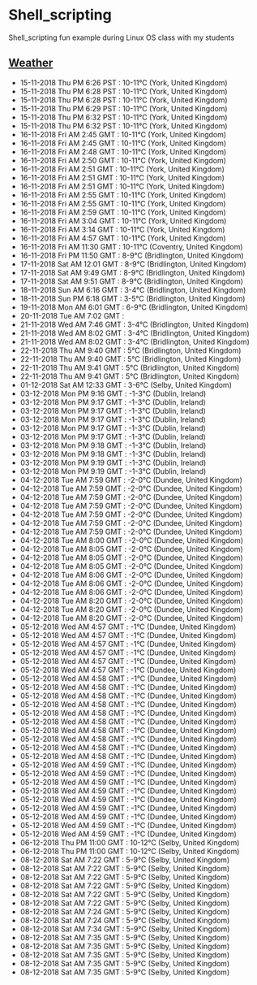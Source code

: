 # Shell_scripting
Shell_scripting fun example during Linux OS class with my students

[Weather](weather.md)
--- 

* 15-11-2018 Thu PM 6:26 PST   : 10-11°C (York, United Kingdom)
* 15-11-2018 Thu PM 6:28 PST   : 10-11°C (York, United Kingdom)
* 15-11-2018 Thu PM 6:28 PST   : 10-11°C (York, United Kingdom)
* 15-11-2018 Thu PM 6:29 PST   : 10-11°C (York, United Kingdom)
* 15-11-2018 Thu PM 6:32 PST   : 10-11°C (York, United Kingdom)
* 15-11-2018 Thu PM 6:32 PST   : 10-11°C (York, United Kingdom)
* 16-11-2018 Fri AM  2:45 GMT   : 10-11°C (York, United Kingdom)
* 16-11-2018 Fri AM  2:45 GMT   : 10-11°C (York, United Kingdom)
* 16-11-2018 Fri AM  2:48 GMT   : 10-11°C (York, United Kingdom)
* 16-11-2018 Fri AM  2:50 GMT   : 10-11°C (York, United Kingdom)
* 16-11-2018 Fri AM  2:51 GMT   : 10-11°C (York, United Kingdom)
* 16-11-2018 Fri AM  2:51 GMT   : 10-11°C (York, United Kingdom)
* 16-11-2018 Fri AM  2:51 GMT   : 10-11°C (York, United Kingdom)
* 16-11-2018 Fri AM  2:55 GMT   : 10-11°C (York, United Kingdom)
* 16-11-2018 Fri AM  2:55 GMT   : 10-11°C (York, United Kingdom)
* 16-11-2018 Fri AM  2:59 GMT   : 10-11°C (York, United Kingdom)
* 16-11-2018 Fri AM  3:04 GMT   : 10-11°C (York, United Kingdom)
* 16-11-2018 Fri AM  3:14 GMT   : 10-11°C (York, United Kingdom)
* 16-11-2018 Fri AM  4:57 GMT   : 10-11°C (York, United Kingdom)
* 16-11-2018 Fri AM 11:30 GMT   : 10-11°C (Coventry, United Kingdom)
* 16-11-2018 Fri PM 11:50 GMT   : 8-9°C (Bridlington, United Kingdom)
* 17-11-2018 Sat AM 12:01 GMT   : 8-9°C (Bridlington, United Kingdom)
* 17-11-2018 Sat AM  9:49 GMT   : 8-9°C (Bridlington, United Kingdom)
* 17-11-2018 Sat AM  9:51 GMT   : 8-9°C (Bridlington, United Kingdom)
* 18-11-2018 Sun AM  6:16 GMT   : 3-4°C (Bridlington, United Kingdom)
* 18-11-2018 Sun PM  6:18 GMT   : 3-5°C (Bridlington, United Kingdom)
* 19-11-2018 Mon AM  6:01 GMT   : 6-9°C (Bridlington, United Kingdom)
* 20-11-2018 Tue AM  7:02 GMT   : 
* 21-11-2018 Wed AM  7:46 GMT   : 3-4°C (Bridlington, United Kingdom)
* 21-11-2018 Wed AM  8:02 GMT   : 3-4°C (Bridlington, United Kingdom)
* 21-11-2018 Wed AM  8:02 GMT   : 3-4°C (Bridlington, United Kingdom)
* 22-11-2018 Thu AM  9:40 GMT   : 5°C (Bridlington, United Kingdom)
* 22-11-2018 Thu AM  9:40 GMT   : 5°C (Bridlington, United Kingdom)
* 22-11-2018 Thu AM  9:41 GMT   : 5°C (Bridlington, United Kingdom)
* 22-11-2018 Thu AM  9:41 GMT   : 5°C (Bridlington, United Kingdom)
* 01-12-2018 Sat AM 12:33 GMT   : 3-6°C (Selby, United Kingdom)
* 03-12-2018 Mon PM  9:16 GMT   : -1-3°C (Dublin, Ireland)
* 03-12-2018 Mon PM  9:17 GMT   : -1-3°C (Dublin, Ireland)
* 03-12-2018 Mon PM  9:17 GMT   : -1-3°C (Dublin, Ireland)
* 03-12-2018 Mon PM  9:17 GMT   : -1-3°C (Dublin, Ireland)
* 03-12-2018 Mon PM  9:17 GMT   : -1-3°C (Dublin, Ireland)
* 03-12-2018 Mon PM  9:17 GMT   : -1-3°C (Dublin, Ireland)
* 03-12-2018 Mon PM  9:18 GMT   : -1-3°C (Dublin, Ireland)
* 03-12-2018 Mon PM  9:18 GMT   : -1-3°C (Dublin, Ireland)
* 03-12-2018 Mon PM  9:19 GMT   : -1-3°C (Dublin, Ireland)
* 03-12-2018 Mon PM  9:19 GMT   : -1-3°C (Dublin, Ireland)
* 04-12-2018 Tue AM  7:59 GMT   : -2-0°C (Dundee, United Kingdom)
* 04-12-2018 Tue AM  7:59 GMT   : -2-0°C (Dundee, United Kingdom)
* 04-12-2018 Tue AM  7:59 GMT   : -2-0°C (Dundee, United Kingdom)
* 04-12-2018 Tue AM  7:59 GMT   : -2-0°C (Dundee, United Kingdom)
* 04-12-2018 Tue AM  7:59 GMT   : -2-0°C (Dundee, United Kingdom)
* 04-12-2018 Tue AM  7:59 GMT   : -2-0°C (Dundee, United Kingdom)
* 04-12-2018 Tue AM  7:59 GMT   : -2-0°C (Dundee, United Kingdom)
* 04-12-2018 Tue AM  8:00 GMT   : -2-0°C (Dundee, United Kingdom)
* 04-12-2018 Tue AM  8:05 GMT   : -2-0°C (Dundee, United Kingdom)
* 04-12-2018 Tue AM  8:05 GMT   : -2-0°C (Dundee, United Kingdom)
* 04-12-2018 Tue AM  8:05 GMT   : -2-0°C (Dundee, United Kingdom)
* 04-12-2018 Tue AM  8:06 GMT   : -2-0°C (Dundee, United Kingdom)
* 04-12-2018 Tue AM  8:06 GMT   : -2-0°C (Dundee, United Kingdom)
* 04-12-2018 Tue AM  8:06 GMT   : -2-0°C (Dundee, United Kingdom)
* 04-12-2018 Tue AM  8:20 GMT   : -2-0°C (Dundee, United Kingdom)
* 04-12-2018 Tue AM  8:20 GMT   : -2-0°C (Dundee, United Kingdom)
* 04-12-2018 Tue AM  8:20 GMT   : -2-0°C (Dundee, United Kingdom)
* 05-12-2018 Wed AM  4:57 GMT   : -1°C (Dundee, United Kingdom)
* 05-12-2018 Wed AM  4:57 GMT   : -1°C (Dundee, United Kingdom)
* 05-12-2018 Wed AM  4:57 GMT   : -1°C (Dundee, United Kingdom)
* 05-12-2018 Wed AM  4:57 GMT   : -1°C (Dundee, United Kingdom)
* 05-12-2018 Wed AM  4:57 GMT   : -1°C (Dundee, United Kingdom)
* 05-12-2018 Wed AM  4:57 GMT   : -1°C (Dundee, United Kingdom)
* 05-12-2018 Wed AM  4:58 GMT   : -1°C (Dundee, United Kingdom)
* 05-12-2018 Wed AM  4:58 GMT   : -1°C (Dundee, United Kingdom)
* 05-12-2018 Wed AM  4:58 GMT   : -1°C (Dundee, United Kingdom)
* 05-12-2018 Wed AM  4:58 GMT   : -1°C (Dundee, United Kingdom)
* 05-12-2018 Wed AM  4:58 GMT   : -1°C (Dundee, United Kingdom)
* 05-12-2018 Wed AM  4:58 GMT   : -1°C (Dundee, United Kingdom)
* 05-12-2018 Wed AM  4:58 GMT   : -1°C (Dundee, United Kingdom)
* 05-12-2018 Wed AM  4:58 GMT   : -1°C (Dundee, United Kingdom)
* 05-12-2018 Wed AM  4:58 GMT   : -1°C (Dundee, United Kingdom)
* 05-12-2018 Wed AM  4:58 GMT   : -1°C (Dundee, United Kingdom)
* 05-12-2018 Wed AM  4:59 GMT   : -1°C (Dundee, United Kingdom)
* 05-12-2018 Wed AM  4:59 GMT   : -1°C (Dundee, United Kingdom)
* 05-12-2018 Wed AM  4:59 GMT   : -1°C (Dundee, United Kingdom)
* 05-12-2018 Wed AM  4:59 GMT   : -1°C (Dundee, United Kingdom)
* 05-12-2018 Wed AM  4:59 GMT   : -1°C (Dundee, United Kingdom)
* 05-12-2018 Wed AM  4:59 GMT   : -1°C (Dundee, United Kingdom)
* 05-12-2018 Wed AM  4:59 GMT   : -1°C (Dundee, United Kingdom)
* 05-12-2018 Wed AM  4:59 GMT   : -1°C (Dundee, United Kingdom)
* 05-12-2018 Wed AM  4:59 GMT   : -1°C (Dundee, United Kingdom)
* 06-12-2018 Thu PM 11:00 GMT   : 10-12°C (Selby, United Kingdom)
* 06-12-2018 Thu PM 11:00 GMT   : 10-12°C (Selby, United Kingdom)
* 08-12-2018 Sat AM  7:22 GMT   : 5-9°C (Selby, United Kingdom)
* 08-12-2018 Sat AM  7:22 GMT   : 5-9°C (Selby, United Kingdom)
* 08-12-2018 Sat AM  7:22 GMT   : 5-9°C (Selby, United Kingdom)
* 08-12-2018 Sat AM  7:22 GMT   : 5-9°C (Selby, United Kingdom)
* 08-12-2018 Sat AM  7:22 GMT   : 5-9°C (Selby, United Kingdom)
* 08-12-2018 Sat AM  7:22 GMT   : 5-9°C (Selby, United Kingdom)
* 08-12-2018 Sat AM  7:24 GMT   : 5-9°C (Selby, United Kingdom)
* 08-12-2018 Sat AM  7:24 GMT   : 5-9°C (Selby, United Kingdom)
* 08-12-2018 Sat AM  7:34 GMT   : 5-9°C (Selby, United Kingdom)
* 08-12-2018 Sat AM  7:35 GMT   : 5-9°C (Selby, United Kingdom)
* 08-12-2018 Sat AM  7:35 GMT   : 5-9°C (Selby, United Kingdom)
* 08-12-2018 Sat AM  7:35 GMT   : 5-9°C (Selby, United Kingdom)
* 08-12-2018 Sat AM  7:35 GMT   : 5-9°C (Selby, United Kingdom)
* 08-12-2018 Sat AM  7:35 GMT   : 5-9°C (Selby, United Kingdom)
